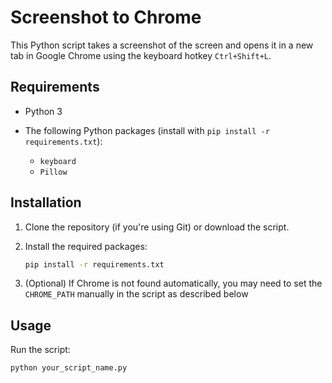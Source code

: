 # Screenshot to Chrome

This Python script takes a screenshot of the screen and opens it in a new tab in Google Chrome using the keyboard hotkey `Ctrl+Shift+L`.

## Requirements

*   Python 3
*   The following Python packages (install with `pip install -r requirements.txt`):

    *   `keyboard`
    *   `Pillow`

## Installation

1.  Clone the repository (if you're using Git) or download the script.
2.  Install the required packages:

    ```bash
    pip install -r requirements.txt
    ```

3.  (Optional) If Chrome is not found automatically, you may need to set the `CHROME_PATH` manually in the script as described below

## Usage

Run the script:

```bash
python your_script_name.py